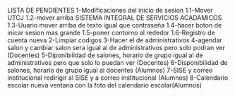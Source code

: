 LISTA DE PENDIENTES
1-Modificaciones del inicio de sesion
1.1-Mover UTCJ
1.2-mover arriba SISTEMA INTEGRAL DE SERVICIOS ACADAMICOS 
1.3-Uuario mover arriba de texto igual que contraseña 
1.4-hacer boton de inicar sesion mas grande 
1.5-poner contorno al rededor 
1.6-Registro de cuenta nueva
2-Limpiar codigos
3-Hacer el de administrativos
4-agendar salon y cambiar salon sera igual al de administrativos pero solo podran ver (Docentes)
5-Diponibilidad de salones, horario de grupo igual al de administrativos pero que solo lo puedan ver (Docentes)
6-Disponibilidad de salones, horario de grupo igual al docentes (Alumnos)
7-SISE y correo institucional redirigir al SISE y a correo institucional (Alumnos)
8-Calendario escolar nueva ventana con la foto del calendario escolar(Alumnos)